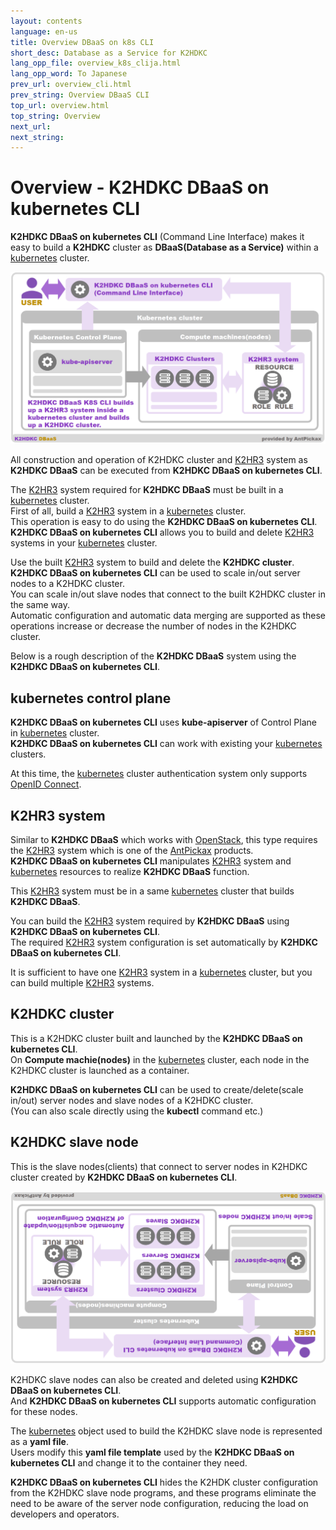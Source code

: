 ```yaml
---
layout: contents
language: en-us
title: Overview DBaaS on k8s CLI
short_desc: Database as a Service for K2HDKC
lang_opp_file: overview_k8s_clija.html
lang_opp_word: To Japanese
prev_url: overview_cli.html
prev_string: Overview DBaaS CLI
top_url: overview.html
top_string: Overview
next_url: 
next_string: 
---
```


# Overview - K2HDKC DBaaS on kubernetes CLI
**K2HDKC DBaaS on kubernetes CLI** (Command Line Interface) makes it easy to build a **K2HDKC** cluster as **DBaaS(Database as a Service)** within a [kubernetes](https://kubernetes.io/) cluster.  

![K2HDKC DBaaS on kubernetes CLI Overview](images/overview_k8s_cli.png)

All construction and operation of K2HDKC cluster and [K2HR3](https://k2hr3.antpick.ax/index.html) system as **K2HDKC DBaaS** can be executed from **K2HDKC DBaaS on kubernetes CLI**.  

The [K2HR3](https://k2hr3.antpick.ax/index.html) system required for **K2HDKC DBaaS** must be built in a [kubernetes](https://kubernetes.io/) cluster.  
First of all, build a [K2HR3](https://k2hr3.antpick.ax/index.html) system in a [kubernetes](https://kubernetes.io/) cluster.  
This operation is easy to do using the **K2HDKC DBaaS on kubernetes CLI**.  
**K2HDKC DBaaS on kubernetes CLI** allows you to build and delete [K2HR3](https://k2hr3.antpick.ax/index.html) systems in your [kubernetes](https://kubernetes.io/) cluster.  

Use the built [K2HR3](https://k2hr3.antpick.ax/index.html) system to build and delete the **K2HDKC cluster**.  
**K2HDKC DBaaS on kubernetes CLI** can be used to scale in/out server nodes to a K2HDKC cluster.  
You can scale in/out slave nodes that connect to the built K2HDKC cluster in the same way.  
Automatic configuration and automatic data merging are supported as these operations increase or decrease the number of nodes in the K2HDKC cluster.  

Below is a rough description of the **K2HDKC DBaaS** system using the **K2HDKC DBaaS on kubernetes CLI**.  

## kubernetes control plane
**K2HDKC DBaaS on kubernetes CLI** uses **kube-apiserver** of Control Plane in [kubernetes](https://kubernetes.io/) cluster.  
**K2HDKC DBaaS on kubernetes CLI** can work with existing your [kubernetes](https://kubernetes.io/) clusters.  

At this time, the [kubernetes](https://kubernetes.io/) cluster authentication system only supports [OpenID Connect](https://openid.net/connect/).  

## K2HR3 system
Similar to **K2HDKC DBaaS** which works with [OpenStack](https://www.openstack.org/), this type requires the [K2HR3](https://k2hr3.antpick.ax/) system which is one of the [AntPickax](https://antpick.ax/index.html) products.  
**K2HDKC DBaaS on kubernetes CLI** manipulates [K2HR3](https://k2hr3.antpick.ax/) system and [kubernetes](https://kubernetes.io/) resources to realize **K2HDKC DBaaS** function.  

This [K2HR3](https://k2hr3.antpick.ax/index.html) system must be in a same [kubernetes](https://kubernetes.io/) cluster that builds **K2HDKC DBaaS**.  

You can build the [K2HR3](https://k2hr3.antpick.ax/index.html) system required by **K2HDKC DBaaS** using **K2HDKC DBaaS on kubernetes CLI**.  
The required [K2HR3](https://k2hr3.antpick.ax/index.html) system configuration is set automatically by **K2HDKC DBaaS on kubernetes CLI**.  

It is sufficient to have one [K2HR3](https://k2hr3.antpick.ax/index.html) system in a [kubernetes](https://kubernetes.io/) cluster, but you can build multiple [K2HR3](https://k2hr3.antpick.ax/index.html) systems.  

## K2HDKC cluster
This is a K2HDKC cluster built and launched by the **K2HDKC DBaaS on kubernetes CLI**.  
On **Compute machie(nodes)** in the [kubernetes](https://kubernetes.io/) cluster, each node in the K2HDKC cluster is launched as a container.  

**K2HDKC DBaaS on kubernetes CLI** can be used to create/delete(scale in/out) server nodes and slave nodes of a K2HDKC cluster.  
(You can also scale directly using the **kubectl** command etc.)  

## K2HDKC slave node
This is the slave nodes(clients) that connect to server nodes in K2HDKC cluster created by **K2HDKC DBaaS on kubernetes CLI**.  

![K2HDKC DBaaS Slave Overview](images/overview_k8s_cli_slave.png)

K2HDKC slave nodes can also be created and deleted using **K2HDKC DBaaS on kubernetes CLI**.  
And **K2HDKC DBaaS on kubernetes CLI** supports automatic configuration for these nodes.  

The [kubernetes](https://kubernetes.io/) object used to build the K2HDKC slave node is represented as a **yaml file**.  
Users modify this **yaml file template** used by the **K2HDKC DBaaS on kubernetes CLI** and change it to the container they need.  

**K2HDKC DBaaS on kubernetes CLI** hides the K2HDK cluster configuration from the K2HDKC slave node programs, and these programs eliminate the need to be aware of the server node configuration, reducing the load on developers and operators.  
